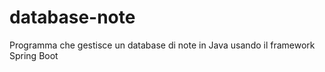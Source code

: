 # database-note
Programma che gestisce un database di note 
in Java usando il framework Spring Boot

